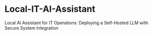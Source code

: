 # Local-IT-AI-Assistant
Local AI Assistant for IT Operations: Deploying a Self-Hosted LLM with Secure System Integration
